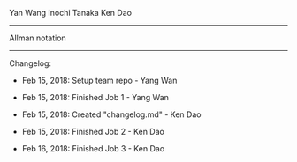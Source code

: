 Yan Wang
Inochi Tanaka
Ken Dao
**************
Allman notation
**************

Changelog:
- Feb 15, 2018: Setup team repo - Yang Wan
- Feb 15, 2018: Finished Job 1 - Yang Wan
- Feb 15, 2018: Created "changelog.md" - Ken Dao
- Feb 15, 2018: Finished Job 2 - Ken Dao

- Feb 16, 2018: Finished Job 3 - Ken Dao
